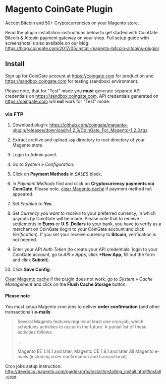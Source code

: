 # Magento CoinGate Plugin

Accept Bitcoin and 50+ Cryptocurrencies on your Magento store.

Read the plugin installation instructions below to get started with CoinGate Bitcoin & Altcoin payment gateway on your shop.
Full setup guide with screenshots is also available on our blog: <https://blog.coingate.com/2017/05/install-magento-bitcoin-altcoins-plugin/>

## Install

Sign up for CoinGate account at <https://coingate.com> for production and <https://sandbox.coingate.com> for testing (sandbox) environment.

Please note, that for "Test" mode you **must** generate separate API credentials on <https://sandbox.coingate.com>. API credentials generated on <https://coingate.com> will **not** work for "Test" mode.

### via FTP

1. Download plugin: <https://github.com/coingate/magento-plugin/releases/download/v1.2.3/CoinGate_For_Magento-1.2.3.tgz>

2. Extract archive and upload `app` directory to root directory of your Magento store.

3. Login to Admin panel.

4. Go to *System » Configuration*.

5. Click on **Payment Methods** in *SALES* block.

6. In *Payment Methods* find and click on **Cryptocurrency payments via CoinGate**. Please note, [clear Magento cache](http://docs.magento.com/m1/ce/user_guide/system-operations/cache-clear.html) if payment method not appeared.

7. Set *Enabled* to **Yes**.

8. Set *Currency you want to receive* to your preferred currency, in which payouts by CoinGate will be made. Please note that to receive settlements in **Euros** or **U.S. Dollars** to your bank, you have to verify as a merchant on CoinGate (login to your CoinGate account and click *Verification*). If you set your receive currency to **Bitcoin**, verification is not needed.

9. Enter your API *Auth Token* (to create your API credentials: login to your CoinGate account, go to *API » Apps*, click **+New App**, fill out the form and click **Submit**).

10. Click **Save Config**.

[Clear Magento cache](http://docs.magento.com/m1/ce/user_guide/system-operations/cache-clear.html) if the plugin does not work, go to *System » Cache Management* and click on the **Flush Cache Storage** button.

#### Please note

You must setup Magento cron jobs to deliver **order confirmation** (and other transactional) **e-mails**:

> Several Magento features require at least one cron job, which schedules activities to occur in the future. A partial list of these activities follows:
>
> ...
>
> Magento EE 1.14.1 and later, Magento CE 1.9.1 and later All Magento e-mails (including order confirmation and transactional)

Cron jobs setup instruction:
<http://devdocs.magento.com/guides/m1x/install/installing_install.html#install-cron>
